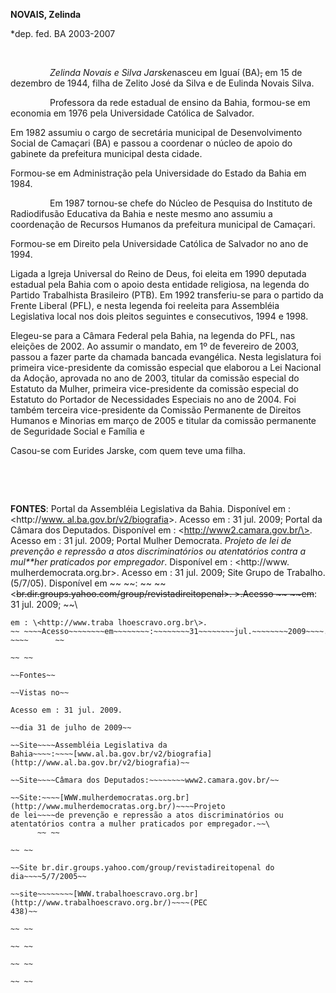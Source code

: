 **NOVAIS, Zelinda**

\*dep. fed. BA 2003-2007

 

                *Zelinda Novais e Silva Jarske*nasceu em Iguaí (BA)~~,~~
em 15 de dezembro de 1944, filha de Zelito José da Silva e de Eulinda
Novais Silva.

                Professora da rede estadual de ensino da Bahia,
formou-se em economia em 1976 pela Universidade Católica de Salvador.

Em 1982 assumiu o cargo de secretária municipal de Desenvolvimento
Social de Camaçari (BA) e passou a coordenar o núcleo de apoio do
gabinete da prefeitura municipal desta cidade.

Formou-se em Administração pela Universidade do Estado da Bahia em 1984.

                Em 1987 tornou-se chefe do Núcleo de Pesquisa do
Instituto de Radiodifusão Educativa da Bahia e neste mesmo ano assumiu a
coordenação de Recursos Humanos da prefeitura municipal de Camaçari.

Formou-se em Direito pela Universidade Católica de Salvador no ano de
1994.

Ligada a Igreja Universal do Reino de Deus, foi eleita em 1990 deputada
estadual pela Bahia com o apoio desta entidade religiosa, na legenda do
Partido Trabalhista Brasileiro (PTB). Em 1992 transferiu-se para o
partido da Frente Liberal (PFL), e nesta legenda foi reeleita para
Assembléia Legislativa local nos dois pleitos seguintes e consecutivos,
1994 e 1998.

Elegeu-se para a Câmara Federal pela Bahia, na legenda do PFL, nas
eleições de 2002. Ao assumir o mandato, em 1º de fevereiro de 2003,
passou a fazer parte da chamada bancada evangélica. Nesta legislatura
foi primeira vice-presidente da comissão especial que elaborou a Lei
Nacional da Adoção, aprovada no ano de 2003, titular da comissão
especial do Estatuto da Mulher, primeira vice-presidente da comissão
especial do Estatuto do Portador de Necessidades Especiais no ano de
2004. Foi também terceira vice-presidente da Comissão Permanente de
Direitos Humanos e Minorias em março de 2005 e titular da comissão
permanente de Seguridade Social e Família e

Casou-se com Eurides Jarske, com quem teve uma filha.

               

 

**FONTES**: Portal da Assembléia Legislativa da Bahia. Disponível em :
\<http://[www.
al.ba.gov.br/v2/biografia](http://www.al.ba.gov.br/v2/biografia)\>.
Acesso em : 31 jul. 2009; Portal da Câmara dos Deputados. Disponível em
: \<http://www2.camara.gov.br/\>. Acesso em : 31 jul. 2009; Portal
Mulher Democrata. *Projeto de lei de prevenção e repressão a atos
discriminatórios ou atentatórios contra a mul**her praticados por
empregador*. Disponível em : \<http://www. mulherdemocrata.org.br\>.
Acesso em : 31 jul. 2009; Site Grupo de Trabalho.(5/7/05). Disponível em
~~ ~~: ~~ ~~\<~~~~br.dir.groups.yahoo.com/group/revistadireitopenal\>.
~~\>.~~Acesso ~~ ~~em~~~~: 31 jul. 2009; ~~\
~~~~ ~~Site ~~ ~~PEC-Trabalho ~~ ~~Escravo.(*PEC-438*). ~~ ~~Disponível
em : \<http://www.traba lhoescravo.org.br\>.
~~ ~~~~Acesso~~~~~~~~em~~~~~~~~:~~~~~~~~31~~~~~~~~jul.~~~~~~~~2009~~~~.~~~~\
~~~~      ~~

~~ ~~

~~Fontes~~

~~Vistas no~~

Acesso em : 31 jul. 2009.

~~dia 31 de julho de 2009~~

~~Site~~~~Assembléia Legislativa da
Bahia~~~~:~~~~[www.al.ba.gov.br/v2/biografia](http://www.al.ba.gov.br/v2/biografia)~~

~~Site~~~~Câmara dos Deputados:~~~~~~~~www2.camara.gov.br/~~

~~Site:~~~~[WWW.mulherdemocratas.org.br](http://www.mulherdemocratas.org.br/)~~~~Projeto
de lei~~~~de prevenção e repressão a atos discriminatórios ou
atentatórios contra a mulher praticados por empregador.~~\
      ~~ ~~

~~ ~~

~~Site br.dir.groups.yahoo.com/group/revistadireitopenal do
dia~~~~5/7/2005~~

~~site~~~~~~~~[WWW.trabalhoescravo.org.br](http://www.trabalhoescravo.org.br/)~~~~(PEC
438)~~

~~ ~~

~~ ~~

~~ ~~

~~ ~~

 
